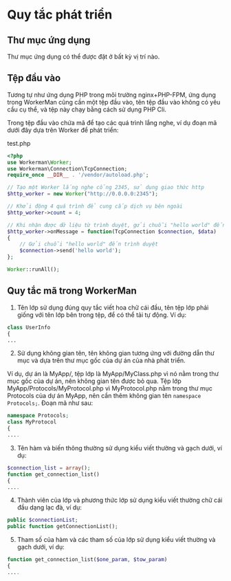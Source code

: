 # Quy tắc phát triển

## Thư mục ứng dụng

Thư mục ứng dụng có thể được đặt ở bất kỳ vị trí nào.

## Tệp đầu vào

Tương tự như ứng dụng PHP trong môi trường nginx+PHP-FPM, ứng dụng trong WorkerMan cũng cần một tệp đầu vào, tên tệp đầu vào không có yêu cầu cụ thể, và tệp này chạy bằng cách sử dụng PHP Cli.

Trong tệp đầu vào chứa mã để tạo các quá trình lắng nghe, ví dụ đoạn mã dưới đây dựa trên Worker để phát triển:

test.php 
```php
<?php
use Workerman\Worker;
use Workerman\Connection\TcpConnection;
require_once __DIR__ . '/vendor/autoload.php';

// Tạo một Worker lắng nghe cổng 2345, sử dụng giao thức http
$http_worker = new Worker("http://0.0.0.0:2345");

// Khởi động 4 quá trình để cung cấp dịch vụ bên ngoài
$http_worker->count = 4;

// Khi nhận được dữ liệu từ trình duyệt, gửi chuỗi "hello world" đến trình duyệt
$http_worker->onMessage = function(TcpConnection $connection, $data)
{
    // Gửi chuỗi "hello world" đến trình duyệt
    $connection->send('hello world');
};

Worker::runAll();
```

## Quy tắc mã trong WorkerMan

1. Tên lớp sử dụng đúng quy tắc viết hoa chữ cái đầu, tên tệp lớp phải giống với tên lớp bên trong tệp, để có thể tải tự động. Ví dụ:

```php
class UserInfo
{
...
```

2. Sử dụng không gian tên, tên không gian tương ứng với đường dẫn thư mục và dựa trên thư mục gốc của dự án của nhà phát triển.

Ví dụ, dự án là MyApp/, tệp lớp là MyApp/MyClass.php vì nó nằm trong thư mục gốc của dự án, nên không gian tên được bỏ qua. Tệp lớp MyApp/Protocols/MyProtocol.php vì MyProtocol.php nằm trong thư mục Protocols của dự án MyApp, nên cần thêm không gian tên `namespace Protocols;`. Đoạn mã như sau:

```php
namespace Protocols;
class MyProtocol
{
....
```

3. Tên hàm và biến thông thường sử dụng kiểu viết thường và gạch dưới, ví dụ:

```php
$connection_list = array();
function get_connection_list()
{
....
```

4. Thành viên của lớp và phương thức lớp sử dụng kiểu viết thường chữ cái đầu dạng lạc đà, ví dụ:

```php
public $connectionList;
public function getConnectionList();
```

5. Tham số của hàm và các tham số của lớp sử dụng kiểu viết thường và gạch dưới, ví dụ:

```php
function get_connection_list($one_param, $tow_param)
{
....
```
